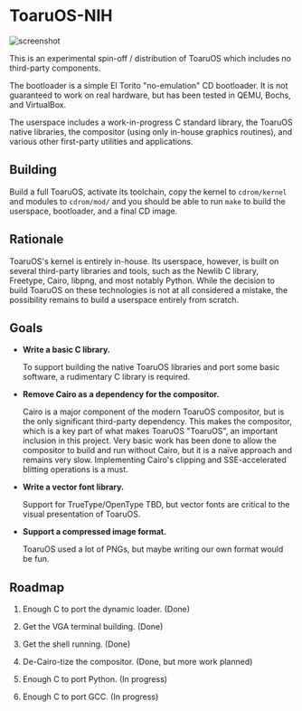 # ToaruOS-NIH

![screenshot](https://i.imgur.com/CebAZPA.png)

This is an experimental spin-off / distribution of ToaruOS which includes no third-party components.

The bootloader is a simple El Torito "no-emulation" CD bootloader. It is not guaranteed to work on real hardware, but has been tested in QEMU, Bochs, and VirtualBox.

The userspace includes a work-in-progress C standard library, the ToaruOS native libraries, the compositor (using only in-house graphics routines), and various other first-party utilities and applications.

## Building

Build a full ToaruOS, activate its toolchain, copy the kernel to `cdrom/kernel` and modules to `cdrom/mod/` and you should be able to run `make` to build the userspace, bootloader, and a final CD image.

## Rationale

ToaruOS's kernel is entirely in-house. Its userspace, however, is built on several third-party libraries and tools, such as the Newlib C library, Freetype, Cairo, libpng, and most notably Python. While the decision to build ToaruOS on these technologies is not at all considered a mistake, the possibility remains to build a userspace entirely from scratch.

## Goals

- **Write a basic C library.**

  To support building the native ToaruOS libraries and port some basic software, a rudimentary C library is required.

- **Remove Cairo as a dependency for the compositor.**

  Cairo is a major component of the modern ToaruOS compositor, but is the only significant third-party dependency. This makes the compositor, which is a key part of what makes ToaruOS "ToaruOS", an important inclusion in this project. Very basic work has been done to allow the compositor to build and run without Cairo, but it is a naïve approach and remains very slow. Implementing Cairo's clipping and SSE-accelerated blitting operations is a must.

- **Write a vector font library.**

  Support for TrueType/OpenType TBD, but vector fonts are critical to the visual presentation of ToaruOS.

- **Support a compressed image format.**

  ToaruOS used a lot of PNGs, but maybe writing our own format would be fun.

## Roadmap

1. Enough C to port the dynamic loader. (Done)

2. Get the VGA terminal building. (Done)

3. Get the shell running. (Done)

4. De-Cairo-tize the compositor. (Done, but more work planned)

6. Enough C to port Python. (In progress)

7. Enough C to port GCC. (In progress)
